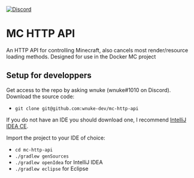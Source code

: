 [![Discord](https://img.shields.io/discord/745728805678874800?logo=discord)](https://discord.gg/MwBvhEz)
# MC HTTP API

An HTTP API for controlling Minecraft, also cancels most render/resource loading methods. Designed for use in the Docker MC project

## Setup for developpers


Get access to the repo by asking wnuke (wnuke#1010 on Discord). Download the source code:

 - `git clone git@github.com:wnuke-dev/mc-http-api`

If you do not have an IDE you should download one, I recommend [IntelliJ IDEA CE](https://www.jetbrains.com/idea/).

Import the project to your IDE of choice:

 - `cd mc-http-api`
 - `./gradlew genSources`
 - `./gradlew openIdea` for IntelliJ IDEA
 - `./gradlew eclipse` for Eclipse
